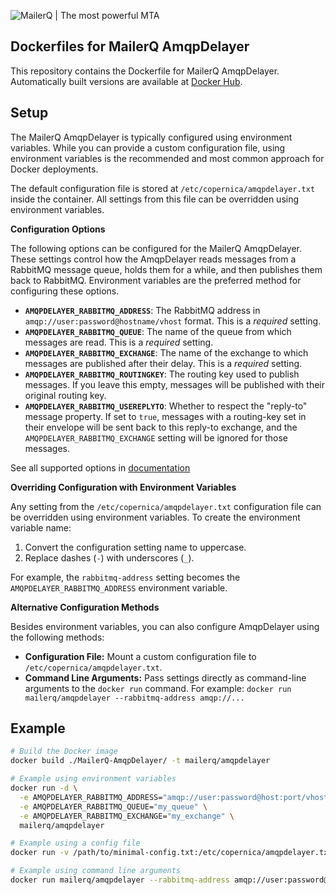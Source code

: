 ![MailerQ | The most powerful MTA](https://media.copernica.com/logos/mailerq-logo.svg "MailerQ | The most powerful MTA")

## Dockerfiles for MailerQ AmqpDelayer

This repository contains the Dockerfile for MailerQ AmqpDelayer. Automatically built versions are available at [Docker Hub](https://hub.docker.com/r/mailerq/amqpdelayer/).

## Setup

The MailerQ AmqpDelayer is typically configured using environment variables. While you can provide a custom configuration file, using environment variables is the recommended and most common approach for Docker deployments.

The default configuration file is stored at `/etc/copernica/amqpdelayer.txt` inside the container. All settings from this file can be overridden using environment variables.

**Configuration Options**

The following options can be configured for the MailerQ AmqpDelayer.  These settings control how the AmqpDelayer reads messages from a RabbitMQ message queue, holds them for a while, and then publishes them back to RabbitMQ.  Environment variables are the preferred method for configuring these options.

*   **`AMQPDELAYER_RABBITMQ_ADDRESS`**:  The RabbitMQ address in `amqp://user:password@hostname/vhost` format. This is a *required* setting.
*   **`AMQPDELAYER_RABBITMQ_QUEUE`**: The name of the queue from which messages are read. This is a *required* setting.
*   **`AMQPDELAYER_RABBITMQ_EXCHANGE`**: The name of the exchange to which messages are published after their delay. This is a *required* setting.
*   **`AMQPDELAYER_RABBITMQ_ROUTINGKEY`**: The routing key used to publish messages. If you leave this empty, messages will be published with their original routing key.
*   **`AMQPDELAYER_RABBITMQ_USEREPLYTO`**: Whether to respect the "reply-to" message property. If set to `true`, messages with a routing-key set in their envelope will be sent back to this reply-to exchange, and the `AMQPDELAYER_RABBITMQ_EXCHANGE` setting will be ignored for those messages.

See all supported options in [documentation](https://www.mailerq.com/documentation/5.13/mailerq-amqpdelayer)

**Overriding Configuration with Environment Variables**

Any setting from the `/etc/copernica/amqpdelayer.txt` configuration file can be overridden using environment variables. To create the environment variable name:

1.  Convert the configuration setting name to uppercase.
2.  Replace dashes (`-`) with underscores (`_`).

For example, the `rabbitmq-address` setting becomes the `AMQPDELAYER_RABBITMQ_ADDRESS` environment variable.

**Alternative Configuration Methods**

Besides environment variables, you can also configure AmqpDelayer using the following methods:

*   **Configuration File:**  Mount a custom configuration file to `/etc/copernica/amqpdelayer.txt`.
*   **Command Line Arguments:** Pass settings directly as command-line arguments to the `docker run` command. For example: `docker run mailerq/amqpdelayer --rabbitmq-address amqp://...`

## Example

```bash
# Build the Docker image
docker build ./MailerQ-AmqpDelayer/ -t mailerq/amqpdelayer

# Example using environment variables
docker run -d \
  -e AMQPDELAYER_RABBITMQ_ADDRESS="amqp://user:password@host:port/vhost" \
  -e AMQPDELAYER_RABBITMQ_QUEUE="my_queue" \
  -e AMQPDELAYER_RABBITMQ_EXCHANGE="my_exchange" \
  mailerq/amqpdelayer

# Example using a config file
docker run -v /path/to/minimal-config.txt:/etc/copernica/amqpdelayer.txt mailerq/amqpdelayer

# Example using command line arguments
docker run mailerq/amqpdelayer --rabbitmq-address amqp://user:password@host:port/vhost --rabbitmq-queue my_queue --rabbitmq-exchange my_exchange
```
